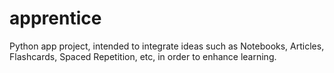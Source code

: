 # apprentice
Python app project, intended to integrate ideas such as Notebooks, Articles, Flashcards, Spaced Repetition, etc, in order to enhance learning.
